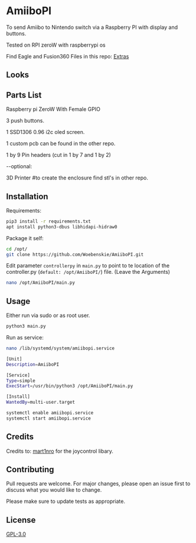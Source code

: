 # AmiiboPI

To send Amiibo to Nintendo switch via a Raspberry PI with display and buttons.

Tested on RPI zeroW with raspberrypi os

Find Eagle and Fusion360 Files in this repo: [Extras](https://github.com/Woebenskie/AmiiboPI-extra)

## Looks

## Parts List
Raspberry pi ZeroW With Female GPIO

3 push buttons.

1 SSD1306 0.96 i2c oled screen.

1 custom pcb can be found in the other repo.

1 by 9 Pin headers (cut in 1 by 7 and 1 by 2)

--optional:

3D Printer #to create the enclosure find stl's in other repo.
## Installation

Requirements:

```bash
pip3 install -r requirements.txt
apt install python3-dbus libhidapi-hidraw0
```
Package it self:

```bash
cd /opt/
git clone https://github.com/Woebenskie/AmiiboPI.git
```
Edit parameter ```controllerpy``` in ```main.py``` to point to te location of the controller.py (```default: /opt/AmiiboPI/```) file. (Leave the Arguments)

```bash
nano /opt/AmiiboPI/main.py
```

## Usage
Either run via sudo or as root user.

```bash
python3 main.py
```
Run as service:
```bash
nano /lib/systemd/system/amiibopi.service

[Unit]
Description=AmiiboPI

[Service]
Type=simple
ExecStart=/usr/bin/python3 /opt/AmiiboPI/main.py

[Install]
WantedBy=multi-user.target

systemctl enable amiibopi.service
systemctl start amiibopi.service
```
## Credits
Credits to:
[mart1nro](https://github.com/mart1nro) for the joycontrol libary.

## Contributing
Pull requests are welcome. For major changes, please open an issue first to discuss what you would like to change.

Please make sure to update tests as appropriate.

## License
[GPL-3.0](https://choosealicense.com/licenses/gpl-3.0/)
